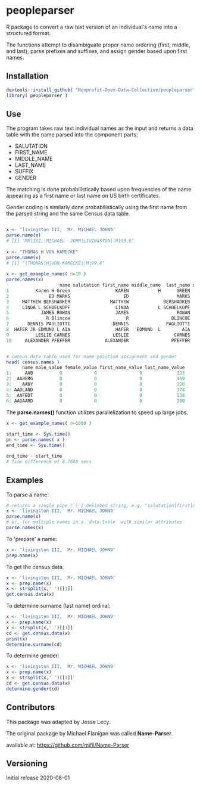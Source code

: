 # peopleparser

R package to convert a raw text version of an individual's name into a structured format.

The functions attempt to disambiguate proper name ordering (first, middle, and last), parse prefixes and suffixes, and assign gender based upon first names.


## Installation

```r
devtools::install_github( "Nonprofit-Open-Data-Collective/peopleparser" )
library( peopleparser )
```

## Use

The program takes raw text individual names as the input and returns a data table with the name parsed into the component parts: 

* SALUTATION 
* FIRST_NAME 
* MIDDLE_NAME 
* LAST_NAME 
* SUFFIX 
* GENDER 

The matching is done probabilistically based upon frequencies of the name appearing as a first name or last name on US birth certificates. 

Gender coding is similarly done probabilistically using the first name from the parsed string and the same Census data table. 

```r

x <- 'livingston III,  Mr. MICHAEL JOHN9'
parse.name(x)
# [1] "MR|III,|MICHAEL  JOHN|LIVINGSTON||M|99.6"
 
x <- "THOMAS H VON KAMECKE"
parse.name(x)
# [1] "|THOMAS|H|VON-KAMECKE||M|99.8"
 
x <- get_example_names( n=10 )
parse.names(x)
                    name salutation first_name middle_name  last_name suffix gender gender_confidence
1          Karen H Green                 KAREN           H      GREEN             F               100
2               ED MARKS                    ED                  MARKS             M               100
3     MATTHEW BERSHADKER               MATTHEW             BERSHADKER             M              99.7
4     LINDA L SCHOELKOPF                 LINDA           L SCHOELKOPF             F               100
5            JAMES ROWAN                 JAMES                  ROWAN             M              99.7
6              R Blincoe                     R                BLINCOE             U              50.0
7       DENNIS PAGLIOTTI                DENNIS              PAGLIOTTI             M              99.5
8  HAFER JR EDMUND L AIA                 HAFER   EDMUND  L        AIA     JR      M               100
9          LESLIE CARNES                LESLIE                 CARNES             F              66.8
10     ALEXANDER PFEFFER             ALEXANDER                PFEFFER             M              98.4


# census data table used for name position assignment and gender 
head( census.names )
      name male_value female_value first_name_value last_name_value
1:     AAB          0            0                0             133
2:  AABERG          0            0                0             469
3:    AABY          0            0                0             220
4: AADLAND          0            0                0             374
5:  AAFEDT          0            0                0             138
6: AAGAARD          0            0                0             300
```

The **parse.names()** function utilizes parallelization to speed up large jobs. 

```r
x <- get_example_names( n=1000 )
 
start_time <- Sys.time()
pn <- parse.names( x )
end_time <- Sys.time()

end_time - start_time
# Time difference of 8.7648 secs
```

## Examples

To parse a name:

```r
# returns a single pipe (`|`) delimted string, e.g. "salutation|first|middle|last|suffix|gender|confidence".
x <- 'livingston III,  Mr. MICHAEL JOHN9'
parse.name(x)
# or, for multiple names in a `data.table` with similar attributes
parse.names(x)
```

To 'prepare' a name:
```r
x <- 'livingston III,  Mr. MICHAEL JOHN9'
prep.name(x)  
```

To get the census data:
```r
x <- 'livingston III,  Mr. MICHAEL JOHN9'
x <- prep.name(x)
x <- strsplit(x,' ')[[1]]
get.census.data(x)
```

To determine surname (last name) ordinal:
```r
x <- 'livingston III,  Mr. MICHAEL JOHN9'
x <- prep.name(x)
x <- strsplit(x,' ')[[1]]
cd <- get.census.data(x)
print(x)
determine.surname(cd)
```

To determine gender:
```r
x <- 'livingston III,  Mr. MICHAEL JOHN9'
x <- prep.name(x)
x <- strsplit(x,' ')[[1]]
cd <- get.census.data(x)
determine.gender(cd)
```

## Contributors

This package was adapted by Jesse Lecy. 

The original package by Michael Flanigan was called **Name-Parser**.

available at: https://github.com/mjfii/Name-Parser  


## Versioning

Initial release 2020-08-01
